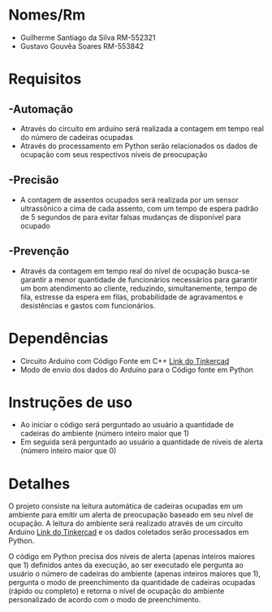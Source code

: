 # Nomes/Rm
- Guilherme Santiago da Silva   RM-552321
- Gustavo Gouvêa Soares         RM-553842



# Requisitos
## -Automação
- Através do circuito em arduíno será realizada a contagem em tempo real do número de cadeiras ocupadas
- Através do processamento em Python serão relacionados os dados de ocupação com seus respectivos níveis de preocupação
## -Precisão
- A contagem de assentos ocupados será realizada por um sensor ultrassônico a cima de cada assento, com um tempo de espera padrão de 5 segundos de para evitar falsas mudanças de disponível para ocupado
## -Prevenção
- Através da contagem em tempo real do nível de ocupação busca-se garantir a menor quantidade de funcionários necessários para garantir um bom atendimento ao cliente, reduzindo, simultanemente, tempo de fila, estresse da espera em filas, probabilidade de agravamentos e desistências e gastos com funcionários.


  
# Dependências
- Circuito Arduíno com Código Fonte em C++ [Link do Tinkercad](https://www.tinkercad.com/things/j8fB9hAidMW-copy-of-prototipo-fila-zero?sharecode=tAsmiBubC6UIdh47A9eoEdCNaOpWQvlZMAgWjoF1_18)
- Modo de envio dos dados do Arduíno para o Código fonte em Python



# Instruções de uso
- Ao iniciar o código será perguntado ao usuário a quantidade de cadeiras do ambiente (número inteiro maior que 1)
- Em seguida será perguntado ao usuário a quantidade de níveis de alerta (número inteiro maior que 0)



# Detalhes
  O projeto consiste na leitura automática de cadeiras ocupadas em um ambiente para emitir um alerta de preocupação baseado em seu nível de ocupação. A leitura do ambiente será realizado através de um circuito Arduíno [Link do Tinkercad](https://www.tinkercad.com/things/j8fB9hAidMW-copy-of-prototipo-fila-zero?sharecode=tAsmiBubC6UIdh47A9eoEdCNaOpWQvlZMAgWjoF1_18) e os dados coletados serão processados em Python.
    
  O código em Python precisa dos níveis de alerta (apenas inteiros maiores que 1) definidos antes da execução, ao ser executado ele pergunta ao usuário o número de cadeiras do ambiente (apenas inteiros maiores que 1), pergunta o modo de preenchimento da quantidade de cadeiras ocupadas (rápido ou completo) e retorna o nível de ocupação do ambiente personalizado de acordo com o modo de preenchimento.
